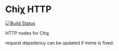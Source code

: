 Chiχ HTTP
=========

[![Build Status](https://travis-ci.org/nodule/http.png)](https://travis-ci.org/nodule/http)

HTTP nodes for Chiχ

request depedency can be updated if mime is fixed.


